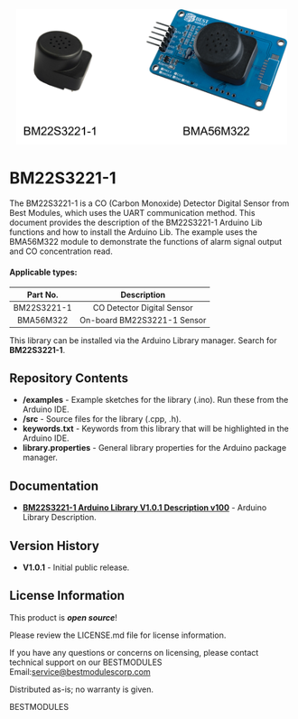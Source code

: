 <div align=center>
<img src="https://github.com/BestModules-Libraries/img/blob/main/BM22S3221-1_BMA56M322_V1.0.png" width="480" height="240"> 
</div> 

BM22S3221-1
===========================================================

The BM22S3221-1 is a CO (Carbon Monoxide) Detector Digital Sensor from Best Modules, which uses the UART communication method. This document provides the description of the BM22S3221-1 Arduino Lib functions and how to install the Arduino Lib. The example uses the BMA56M322 module to demonstrate the functions of alarm signal output and CO concentration read.

#### Applicable types:
<div align=center>

|Part No.   |Description                   |
|:---------:|:----------------------------:|
|BM22S3221-1|CO Detector Digital Sensor|
|BMA56M322  |On-board BM22S3221-1 Sensor|

</div> 

This library can be installed via the Arduino Library manager. Search for **BM22S3221-1**. 

Repository Contents
-------------------

* **/examples** - Example sketches for the library (.ino). Run these from the Arduino IDE. 
* **/src** - Source files for the library (.cpp, .h).
* **keywords.txt** - Keywords from this library that will be highlighted in the Arduino IDE. 
* **library.properties** - General library properties for the Arduino package manager. 

Documentation 
-------------------

* **[BM22S3221-1 Arduino Library V1.0.1 Description v100]( https://www.bestmodulescorp.com/bm22s3221-1.html#tab-product2 )** - Arduino Library Description.

Version History  
-------------------

* **V1.0.1** - Initial public release.

License Information
-------------------

This product is _**open source**_! 

Please review the LICENSE.md file for license information. 

If you have any questions or concerns on licensing, please contact technical support on our BESTMODULES Email:service@bestmodulescorp.com

Distributed as-is; no warranty is given.

BESTMODULES
